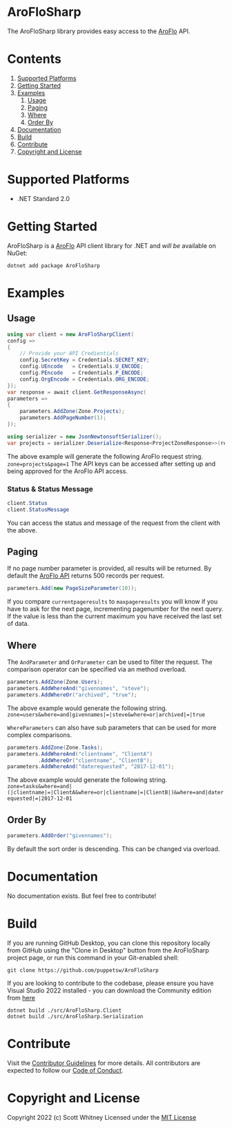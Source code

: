 # AroFloSharp

The AroFloSharp library provides easy access to the [AroFlo](https://www.aroflo.com) API.

# Contents
1. [Supported Platforms](#supported-platforms)
2. [Getting Started](#getting-started)
3. [Examples](#examples)
   1. [Usage](#usage)
   2. [Paging](#paging)
   3. [Where](#where)
   4. [Order By](#order-by)
4. [Documentation](#documentation)
5. [Build](#build)
6. [Contribute](#contribute)
7. [Copyright and License](#copyright-and-license)

# Supported Platforms
* .NET Standard 2.0

# Getting Started

AroFloSharp is a [AroFlo](https://www.aroflo.com) API client library for .NET and *will be* available on NuGet:

`
dotnet add package AroFloSharp
`

# Examples

## Usage

```cs
using var client = new AroFloSharpClient(
config =>
{
    // Provide your API Credientials
    config.SecretKey = Credentials.SECRET_KEY;
    config.UEncode   = Credentials.U_ENCODE;
    config.PEncode   = Credentials.P_ENCODE;
    config.OrgEncode = Credentials.ORG_ENCODE;
});
var response = await client.GetResponseAsync(
parameters =>
{
    parameters.AddZone(Zone.Projects);
    parameters.AddPageNumber(1);
});

using serializer = new JsonNewtonsoftSerializer();
var projects = serializer.Deserialize<Response<ProjectZoneResponse>>(response);
```

The above example will generate the following AroFlo request string. `zone=projects&page=1` The API keys can be accessed after setting up and being approved for the AroFlo API access.

### Status & Status Message

```cs
client.Status
client.StatusMessage
```

You can access the status and message of the request from the client with the above.

## Paging

If no page number parameter is provided, all results will be returned. By default the [AroFlo API](https://apidocs.aroflo.com/?version=latest#paging-in-aroflo-api) returns 500 records per request.

```cs
parameters.Add(new PageSizeParameter(10));
```

If you compare `currentpageresults` to `maxpageresults` you will know if you have to ask for the next page, incrementing pagenumber for the next query. If the value is less than the current maximum you have received the last set of data.

## Where

The `AndParameter` and `OrParameter` can be used to filter the request. The comparison operator can be specified via an method overload.

```cs
parameters.AddZone(Zone.Users);
parameters.AddWhereAnd("givennames", "steve");
parameters.AddWhereOr("archived", "true");
```

The above example would generate the following string.
`zone=users&where=and|givennames|=|steve&where=or|archived|=|true`

`WhereParameters` can also have sub parameters that can be used for more complex comparisons.

```cs
parameters.AddZone(Zone.Tasks);
parameters.AddWhereAnd("clientname", "ClientA")
          .AddWhereOr("clientname", "ClientB");
parameters.AddWhereAnd("daterequested", "2017-12-01");
```

The above example would generate the following string.
`zone=tasks&where=and|(|clientname|=|ClientA&where=or|clientname|=|ClientB|)&where=and|daterequested|=|2017-12-01`

## Order By

```cs
parameters.AddOrder("givennames");
```
By default the sort order is descending. This can be changed via overload.

# Documentation

No documentation exists. But feel free to contribute!

# Build

If you are running GitHub Desktop, you can clone this repository locally from
GitHub using the "Clone in Desktop" button from the AroFloSharp project page,
or run this command in your Git-enabled shell:

`git clone https://github.com/puppetsw/AroFloSharp`

If you are looking to contribute to the codebase, please ensure you have Visual
Studio 2022 installed - you can download the Community edition from
[here](https://visualstudio.microsoft.com/vs/)

`dotnet build ./src/AroFloSharp.Client`<br>
`dotnet build ./src/AroFloSharp.Serialization`

# Contribute
Visit the [Contributor Guidelines](https://github.com/puppetsw/AroFloSharp/blob/master/CONTRIBUTING.md)
for more details. All contributors are expected to follow our
[Code of Conduct](https://github.com/puppetsw/AroFloSharp/blob/master/CODE_OF_CONDUCT.md).

# Copyright and License

Copyright 2022 (c) Scott Whitney
Licensed under the [MIT License](LICENSE.md)
